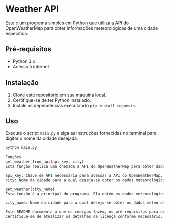 # Weather API
Este é um programa simples em Python que utiliza a API do OpenWeatherMap para obter informações meteorológicas de uma cidade específica.

## Pré-requisitos
- Python 3.x
- Acesso à internet

## Instalação
1. Clone este repositório em sua máquina local.
2. Certifique-se de ter Python instalado.
3. Instale as dependências executando `pip install requests`.

## Uso
Execute o script `main.py` e siga as instruções fornecidas no terminal para digitar o nome da cidade desejada.

```bash
python main.py

Funções
get_weather_from_api(api_key, city)
Esta função realiza uma chamada à API do OpenWeatherMap para obter dados meteorológicos de uma cidade específica.

api_key: Chave de API necessária para acessar a API do OpenWeatherMap.
city: Nome da cidade para a qual deseja-se obter os dados meteorológicos.

get_weather(city_name)
Esta função é a principal do programa. Ela obtém os dados meteorológicos da cidade fornecida e os exibe no terminal.

city_name: Nome da cidade para a qual deseja-se obter os dados meteorológicos.

Este README documenta o que os códigos fazem, os pré-requisitos para executá-los, como instalá-los e usá-los, além de fornecer detalhes sobre as funções definidas nos códigos. 
Certifique-se de atualizar os detalhes de licença conforme necessário.
